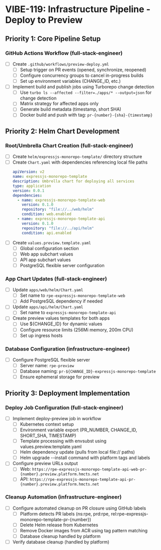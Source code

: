 # VIBE-119: Infrastructure Pipeline - Deploy to Preview

## Priority 1: Core Pipeline Setup

### GitHub Actions Workflow (full-stack-engineer)
- [ ] Create `.github/workflows/preview-deploy.yml`
  - [ ] Setup trigger on PR events (opened, synchronize, reopened)
  - [ ] Configure concurrency groups to cancel in-progress builds
  - [ ] Set up environment variables (CHANGE_ID, etc.)
- [ ] Implement build and publish jobs using Turborepo change detection
  - [ ] Use `turbo ls --affected --filter=./apps/* --output=json` for change detection
  - [ ] Matrix strategy for affected apps only 
  - [ ] Generate build metadata (timestamp, short SHA)
  - [ ] Docker build and push with tag: `pr-{number}-{sha}-{timestamp}`

## Priority 2: Helm Chart Development

### Root/Umbrella Chart Creation (full-stack-engineer)
- [ ] Create `helm/expressjs-monorepo-template/` directory structure
- [ ] Create `Chart.yaml` with dependencies referencing local file paths 
  ```yaml
  apiVersion: v2
  name: expressjs-monorepo-template
  description: Umbrella chart for deploying all services
  type: application
  version: 0.0.1
  dependencies:
    - name: expressjs-monorepo-template-web
      version: 0.1.0
      repository: "file://../web/helm"
      condition: web.enabled
    - name: expressjs-monorepo-template-api
      version: 0.1.0
      repository: "file://../api/helm"
      condition: api.enabled
  ```
- [ ] Create `values.preview.template.yaml`
  - [ ] Global configuration section
  - [ ] Web app subchart values
  - [ ] API app subchart values
  - [ ] PostgreSQL flexible server configuration

### App Chart Updates (full-stack-engineer)
- [ ] Update `apps/web/helm/Chart.yaml`
  - [ ] Set name to `rpe-expressjs-monorepo-template-web`
  - [ ] Add PostgreSQL dependency if needed
- [ ] Update `apps/api/helm/Chart.yaml`
  - [ ] Set name to `expressjs-monorepo-template-api` 
- [ ] Create preview values templates for both apps
  - [ ] Use ${CHANGE_ID} for dynamic values
  - [ ] Configure resource limits (256Mi memory, 200m CPU)
  - [ ] Set up ingress hosts

### Database Configuration (infrastructure-engineer)
- [ ] Configure PostgreSQL flexible server
  - [ ] Server name: `rpe-preview`
  - [ ] Database naming: `pr-${CHANGE_ID}-expressjs-monorepo-template`
  - [ ] Ensure ephemeral storage for preview

## Priority 3: Deployment Implementation

### Deploy Job Configuration (full-stack-engineer)
- [ ] Implement deploy-preview job in workflow
  - [ ] Kubernetes context setup
  - [ ] Environment variable export (PR_NUMBER, CHANGE_ID, SHORT_SHA, TIMESTAMP)  
  - [ ] Template processing with envsubst using values.preview.template.yaml
  - [ ] Helm dependency update (pulls from local file:// paths)
  - [ ] Helm upgrade --install command with platform tags and labels
- [ ] Configure preview URLs output
  - [ ] Web: `https://rpe-expressjs-monorepo-template-api-web-pr-{number}.preview.platform.hmcts.net`
  - [ ] API: `https://rpe-expressjs-monorepo-template-api-pr-{number}.preview.platform.hmcts.net`

### Cleanup Automation (infrastructure-engineer)
- [ ] Configure automated cleanup on PR closure using GitHub labels
  - [ ] Platform detects PR labels (ns:rpe, prd:rpe, rel:rpe-expressjs-monorepo-template-pr-{number})
  - [ ] Delete Helm release from Kubernetes  
  - [ ] Remove Docker images from ACR using tag pattern matching
  - [ ] Database cleanup handled by platform 
- [ ] Verify database cleanup (handled by platform)
